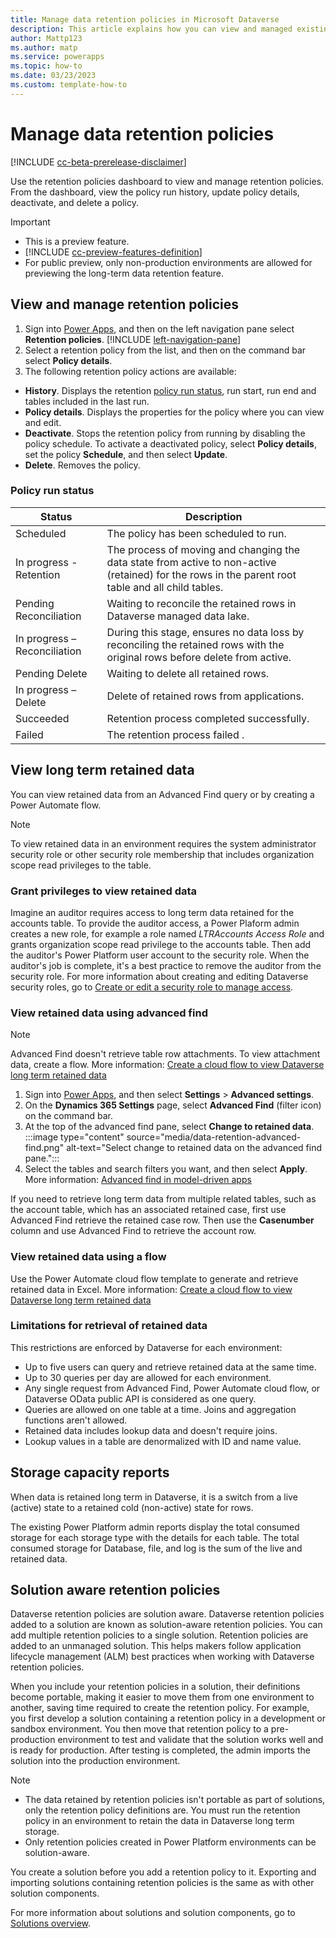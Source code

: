```yaml
---
title: Manage data retention policies in Microsoft Dataverse
description: This article explains how you can view and managed existing data retention policies in Microsoft Dataverse. 
author: Mattp123
ms.author: matp
ms.service: powerapps
ms.topic: how-to 
ms.date: 03/23/2023
ms.custom: template-how-to 
---
```

# Manage data retention policies

[!INCLUDE [cc-beta-prerelease-disclaimer](../../includes/cc-beta-prerelease-disclaimer.md)]

Use the retention policies dashboard to view and manage retention policies. From the dashboard, view the policy run history, update policy details, deactivate, and delete a policy.

> [!IMPORTANT]
> - This is a preview feature.
> - [!INCLUDE [cc-preview-features-definition](../../includes/cc-preview-features-definition.md)]
> - For public preview, only non-production environments are allowed for previewing the long-term data retention feature.

## View and manage retention policies

1. Sign into [Power Apps](https://make.powerapps.com/?utm_source=padocs&utm_medium=linkinadoc&utm_campaign=referralsfromdoc), and then on the left navigation pane select **Retention policies**. [!INCLUDE [left-navigation-pane](../../includes/left-navigation-pane.md)]
1. Select a retention policy from the list, and then on the command bar select **Policy details**.
1. The following retention policy actions are available:
  - **History**. Displays the retention [policy run status](#policy-run-status), run start, run end and tables included in the last run.
  - **Policy details**. Displays the properties for the policy where you can view and edit.
  - **Deactivate**. Stops the retention policy from running by disabling the policy schedule. To activate a deactivated policy, select **Policy details**, set the policy **Schedule**, and then select **Update**.
  - **Delete**. Removes the policy.

### Policy run status

|Status  |Description  |
|---------|---------|
|Scheduled     |  The policy has been scheduled to run.       |
|In progress - Retention     | The process of moving and changing the data state from active to non-active (retained) for the rows in the parent root table and all child tables.        |
|Pending Reconciliation     |  Waiting to reconcile the retained rows in Dataverse managed data lake.      |
|In progress – Reconciliation     | During this stage, ensures no data loss by reconciling the retained rows with the original rows before delete from active.     |
|Pending Delete     |  Waiting to delete all retained rows.       |
|In progress – Delete     |  Delete of retained rows from applications.       |
|Succeeded     |  Retention process completed successfully.       |
|Failed     |  The retention process failed  .     |

## View long term retained data

You can view retained data from an Advanced Find query or by creating a Power Automate flow. 

> [!NOTE]
> To view retained data in an environment requires the system administrator security role or other security role membership that includes organization scope read privileges to the table.

### Grant privileges to view retained data

Imagine an auditor requires access to long term data retained for the accounts table. To provide the auditor access, a Power Plaform admin creates a new role, for example a role named *LTRAccounts Access Role* and grants organization scope read privilege to the accounts table. Then add the auditor's Power Platform user account to the security role. When the auditor's job is complete, it's a best practice to remove the auditor from the security role. For more information about creating and editing Dataverse security roles, go to [Create or edit a security role to manage access](/power-platform/admin/create-edit-security-role). <!--I don't think this would be enough. Probably have to start with the App access user role and add this privilege. Also, how to access advanced find for the auditor? I believe they can go to maker portal > Settings > Advanced Settings > and then select the Advanced Find (filter icon)-->

### View retained data using advanced find

> [!NOTE]
> Advanced Find doesn't retrieve table row attachments. To view attachment data, create a flow. More information: [Create a cloud flow to view Dataverse long term retained data](data-retention-flow.md)

1. Sign into [Power Apps](https://make.powerapps.com/?utm_source=padocs&utm_medium=linkinadoc&utm_campaign=referralsfromdoc), and then select **Settings** > **Advanced settings**.
1. On the **Dynamics 365 Settings** page, select **Advanced Find** (filter icon) on the command bar.
1. At the top of the advanced find pane, select **Change to retained data**.
   :::image type="content" source="media/data-retention-advanced-find.png" alt-text="Select change to retained data on the advanced find pane.":::
1. Select the tables and search filters you want, and then select **Apply**. More information: [Advanced find in model-driven apps](../../user/advanced-find.md)

If you need to retrieve long term data from multiple related tables, such as the account table, which has an associated retained case, first use Advanced Find retrieve the retained case row. Then use the **Casenumber** column and use Advanced Find to retrieve the account row. <!-- Need more detail on how to do this -->

### View retained data using a flow

Use the Power Automate cloud flow template to generate and retrieve retained data in Excel. More information: [Create a cloud flow to view Dataverse long term retained data](data-retention-flow.md)

### Limitations for retrieval of retained data

This restrictions are enforced by Dataverse for each environment:

- Up to five users can query and retrieve retained data at the same time.
- Up to 30 queries per day are allowed for each environment.
- Any single request from Advanced Find, Power Automate cloud flow, or Dataverse OData public API is considered as one query.
- Queries are allowed on one table at a time. Joins and aggregation functions aren't allowed.
- Retained data includes lookup data and doesn't require joins.
- Lookup values in a table are denormalized with ID and name value.

## Storage capacity reports

When data is retained long term in Dataverse, it is a switch from a live (active) state to a retained cold (non-active) state for rows.

The existing Power Platform admin reports display the total consumed storage for each storage type with the details for each table. The total consumed storage for Database, file, and log is the sum of the live and retained data.

## Solution aware retention policies

Dataverse retention policies are solution aware. Dataverse retention policies added to a solution are known as solution-aware retention policies. You can add multiple retention policies to a single solution. Retention policies are added to an unmanaged solution. This helps makers follow application lifecycle management (ALM) best practices when working with Dataverse retention policies.

When you include your retention policies in a solution, their definitions become portable, making it easier to move them from one environment to another, saving time required to create the retention policy. For example, you first develop a solution containing a retention policy in a development or sandbox environment. You then move that retention policy to a pre-production environment to test and validate that the solution works well and is ready for production. After testing is completed, the admin imports the solution into the production environment.

> [!NOTE]
> - The data retained by retention policies isn't portable as part of solutions, only the retention policy definitions are. You must run the retention policy in an environment to retain the data in Dataverse long term storage.
> - Only retention policies created in Power Platform environments can be solution-aware.

You create a solution before you add a retention policy to it. Exporting and importing solutions containing retention policies is the same as with other solution components.

For more information about solutions and solution components, go to [Solutions overview](solutions-overview.md).

<!-- Brief intro and link to dev article for Enterprise governance - GDPR Bulk Delete-->